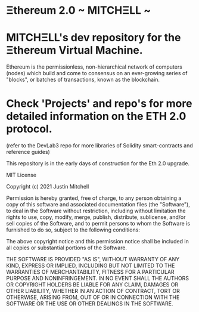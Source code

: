 # Ξthereum 2.0  ~ MITCHΞLL ~
# MITCHΞLL's dev repository for the Ξthereum Virtual Machine.

Ethereum is the permissionless, non-hierarchical network of computers (nodes) which build and come to consensus on an ever-growing series of "blocks", or batches of transactions, known as the blockchain. 

# Check 'Projects' and repo's for more detailed information on the ETH 2.0 protocol.
(refer to the DevLab3 repo for more libraries of Solidity smart-contracts and reference guides) 

This repository is in the early days of construction for the Eth 2.0 upgrade.

MIT License

Copyright (c) 2021 Justin Mitchell

Permission is hereby granted, free of charge, to any person obtaining a copy
of this software and associated documentation files (the "Software"), to deal
in the Software without restriction, including without limitation the rights
to use, copy, modify, merge, publish, distribute, sublicense, and/or sell
copies of the Software, and to permit persons to whom the Software is
furnished to do so, subject to the following conditions:

The above copyright notice and this permission notice shall be included in all
copies or substantial portions of the Software.

THE SOFTWARE IS PROVIDED "AS IS", WITHOUT WARRANTY OF ANY KIND, EXPRESS OR
IMPLIED, INCLUDING BUT NOT LIMITED TO THE WARRANTIES OF MERCHANTABILITY,
FITNESS FOR A PARTICULAR PURPOSE AND NONINFRINGEMENT. IN NO EVENT SHALL THE
AUTHORS OR COPYRIGHT HOLDERS BE LIABLE FOR ANY CLAIM, DAMAGES OR OTHER
LIABILITY, WHETHER IN AN ACTION OF CONTRACT, TORT OR OTHERWISE, ARISING FROM,
OUT OF OR IN CONNECTION WITH THE SOFTWARE OR THE USE OR OTHER DEALINGS IN THE
SOFTWARE.
